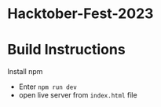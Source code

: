 # Hacktober-Fest-2023

# Build Instructions
Install npm
- Enter
```npm run dev```
- open live server from ```index.html``` file
